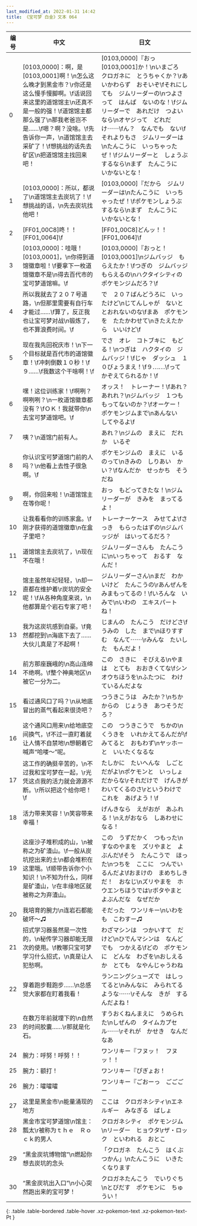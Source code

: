 ```yaml
---
last_modified_at: 2022-01-31 14:42
title: 《宝可梦 白金》文本 064
---
```

| 编号 | 中文 | 日文 |
| ---- | ---- | ---- |
| 0 | [0103,0000]：啊，是[0103,0001]啊！\n怎么这么晚才到黑金市？\r你还是这么慢手慢脚啊。\f话说回来这里的道馆馆主\n还真不是一般的强！\f道馆馆主都那么强了\n那我老爸岂不是……\f嗯？啊？没啥。\f先告诉你一声，\n道馆馆主去采矿了！\f想挑战的话先去矿区\n把道馆馆主找回来吧！ | [0103,0000]『おっ　[0103,0001]か！\nいまごろ　クロガネに　とうちゃくか？\rあいかわらず　おそいぞ\fそれにしても　ジムリーダーの\nつよさって　はんぱ　ないのな！\fジムリーダーで　あれだけ　つよいなら\nオヤジって　どれだけ⋯⋯\fん？　なんでも　ない\fそれよりもさ　ジムリーダーは\nたんこうに　いっちゃったぜ！\fジムリーダーと　しょうぶ　するなら\nまず　たんこうに　いかないとな！ |
| 1 | [0103,0000]：所以，都说了\n道馆馆主去炭坑了！\f想挑战的话，\n先去炭坑找他吧！ | [0103,0000]『だから　ジムリーダーは\nたんこうに　いっちゃったぜ！\fポケモンしょうぶ　するなら\nまず　たんこうに　いかないとな！ |
| 2 | [FF01,00C8]咚！！[FF01,0064]\f | [FF01,00C8]どんッ！！[FF01,0064]\f |
| 3 | [0103,0000]：哇哦！[0103,0001]，\n你得到道馆徽章啦！\f要拿下一枚道馆徽章不是\n得去百代市的宝可梦道馆嘛。\f | [0103,0000]『おっと！　[0103,0001]\nジムバッジ　もらえたか！\fつぎの　ジムバッジ　もらえるの\nハクタイシティの　ポケモンジムだろ？\f |
| 4 | 所以我就去了２０７号道路，\n但那里需要有自行车才能过……\f算了，反正我也让宝可梦对战\n锻炼了，也不算浪费时间。\f | で　２０７ばんどうろに　いったけど\nじてんしゃが　ないと　とおれないのな\fまあ　ポケモンを　たたかわせて\nきたえたから　いいけど\f |
| 5 | 现在我先回祝庆市！\n下一个目标就是百代市的道馆徽章！\f冲刺倒数１０秒！\f９……\f我数这个干啥啊！\f | でさ　オレ　コトブキに　もどる！\nつぎは　ハクタイの　ジムバッジ！\fじゃ　ダッシュ　１０びょうまえ！\f９⋯⋯\fって　かぞえてられるか！\f |
| 6 | 嘿！这位训练家！\f啊咧？啊咧咧？\n一枚道馆徽章都没有？\fＯＫ！我就带你\n去宝可梦道馆吧。\f | オッス！　トレーナー！\fあれ？　あれれ？\nジムバッジ　１つも　もってないのか？\fオーケー！　ポケモンジムまで\nあんない　してやるよ\f |
| 7 | 咦？\n道馆门前有人。 | あれ？\nジムの　まえに　だれか　いるぞ |
| 8 | 你认识宝可梦道馆门前的人吗？\n他看上去性子很急啊。\f | ポケモンジムの　まえに　いるのって\nきみの　しりあい　かい？\fなんだか　せっかち　そうだね |
| 9 | 啊，你回来啦！\n道馆馆主在等你呢！ | おっ　もどってきたな！\nジムリーダーが　きみを　まってるよ！ |
| 10 | 让我看看你的训练家盒。\f刚才获得的道馆徽章\n在盒子里吧？ | トレーナーケース　みせてよ\fさっき　もらったはずの\nジムバッジが　はいってるだろ？ |
| 11 | 道馆馆主去炭坑了，\n现在不在哦！ | ジムリーダーさんも　たんこうに\nいっちゃって　おるす　なんだ！ |
| 12 | 馆主虽然年纪轻轻，\n却一直都在维护着\r炭坑的安全呢！\f从各种角度来说，\n他都算是个岩石专家了吧！ | ジムリーダーさん\nまだ　わかいけど　たんこうの\rあんぜんを　みまもってるの！\fいろんな　いみで\nいわの　エキスパート　ね！ |
| 13 | 我为这炭坑感到自豪。\f竟然都挖到\n海底下去了……大伙儿真是了不起啊！ | じまんの　たんこう　だけどさ\fうみの　した　まで\nほりすすむ　なんて⋯⋯\rみんな　たいした　もんだよ！ |
| 14 | 前方那座巍峨的\n高山连绵不绝啊。\f整个神奥地区\n被它一分为二。 | この　さきに　そびえる\nやまは　とても　おおきくてな\fシンオウちほうを\nふたつに　わけているんだよな |
| 15 | 看过通风口了吗？\n从地底冒出的蒸气看起来很烫吧？ | つうきこうは　みたか？\nちかからの　じょうき　あつそうだろ？ |
| 16 | 这个通风口用来\n给地底空间换气，\f不过一直盯着就让人情不自禁地\n想朝着它喊声“哈喽～”呢。 | この　つうきこうで　ちかの\nくうきを　いれかえてるんだが\fみてると　おもわず\nヤッホーと　いいたくなるな |
| 17 | 这工作的确挺辛苦的，\n不过我和宝可梦在一起，\r光凭这点我的活力就会源源不断。\r所以把这个给你吧！\f | たしかに　たいへんな　しごと　だがよ\nポケモンと　いっしょ　だからな\rそれだけで　げんきが　わいてくるのさ\rというわけで　これを　あげよう！\f |
| 18 | 活力带来笑容！\n笑容带来幸福！ | げんきなら　えがおが　あふれる！\nえがおなら　しあわせに　なる！ |
| 19 | 这座沙子堆积成的山，\n被称之为矿渣山。\f一般从炭坑挖出来的土\n都会堆积在这里哦。\f顺带告诉你个小知识！\n不知为什么，同样是矿渣山，\r在丰缘地区就被称之为弃渣山。 | この　うずだかく　つもった\nすなのやまを　ズリやまと　よぶんだ\fそう　たんこうで　ほった\nつちを　ここに　つんでいるんだよ\fおまけの　まめちしきだ！　おなじ\nズリやまを　ホウエンちほうでは\rボタやまと　よぶんだな　なぜだか |
| 20 | 我培育的腕力\n连岩石都能破坏～♫ | そだった　ワンリキー\nいわをも　こわすー♫ |
| 21 | 招式学习器虽然是一次性的，\n秘传学习器却能无限次的使用。\f教哪只宝可梦学习什么招式，\n真是让人犯愁啊。 | わざマシンは　つかいすて　だけど\nひでんマシンは　なんどでも　つかえる\fどの　ポケモンに　どんな　わざを\nおしえるか　とても　なやんじゃうわね |
| 22 | 穿着跑步鞋跑步……\n总感觉大家都在盯着我看！ | ランニングシューズで　はしってると\nみんなに　みられてるような⋯⋯\rそんな　きが　するんだよね！ |
| 23 | 在数万年前就埋下的\n自然的时间胶囊……\r那就是化石。 | すうおくねんまえに　うめられた\nしぜんの　タイムカプセル⋯⋯\rそれが　かせき　なんだなあ |
| 24 | 腕力：呼努！呼努！！ | ワンリキー『フヌッ！　フヌッ！！ |
| 25 | 腕力：额打！ | ワンリキー『ぴぎょお！ |
| 26 | 腕力：嚯嚯嚯 | ワンリキー『ごおーっ　ごごごー |
| 27 | 这里是黑金市\n能量涌现的地方 | ここは　クロガネシティ\nエネルギー　みなぎる　ばしょ |
| 28 | 黑金市宝可梦道馆\n馆主：瓢太\r被称为ｔｈｅ　Ｒｏｃｋ的男人 | クロガネシティ　ポケモンジム\nリーダー　ヒョウタ\rザ・ロック　といわれる　おとこ |
| 29 | “黑金炭坑博物馆”\n燃起你想去炭坑的念头 | 「クロガネ　たんこう　はくぶつかん」\nたんこうに　いきたくなります |
| 30 | “黑金炭坑出入口”\n小心突然跑出来的宝可梦！ | クロガネたんこう　でいりぐち\nとびだす　ポケモンに　ちゅうい！ |
{: .table .table-bordered .table-hover .xz-pokemon-text .xz-pokemon-text-Pt }